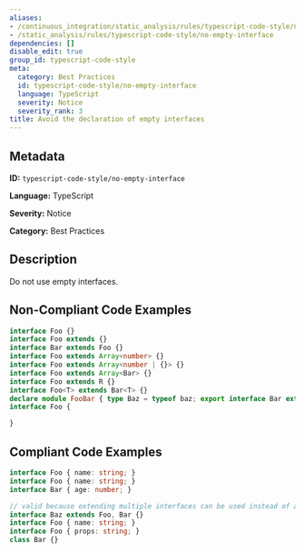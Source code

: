 ```yaml
---
aliases:
- /continuous_integration/static_analysis/rules/typescript-code-style/no-empty-interface
- /static_analysis/rules/typescript-code-style/no-empty-interface
dependencies: []
disable_edit: true
group_id: typescript-code-style
meta:
  category: Best Practices
  id: typescript-code-style/no-empty-interface
  language: TypeScript
  severity: Notice
  severity_rank: 3
title: Avoid the declaration of empty interfaces
---
```

<!--  SOURCED FROM https://github.com/DataDog/datadog-static-analyzer-rule-docs -->


## Metadata
**ID:** `typescript-code-style/no-empty-interface`

**Language:** TypeScript

**Severity:** Notice

**Category:** Best Practices

## Description
Do not use empty interfaces.

## Non-Compliant Code Examples
```typescript
interface Foo {}
interface Foo extends {}
interface Bar extends Foo {}
interface Foo extends Array<number> {}
interface Foo extends Array<number | {}> {}
interface Foo extends Array<Bar> {}
interface Foo extends R {}
interface Foo<T> extends Bar<T> {}
declare module FooBar { type Baz = typeof baz; export interface Bar extends Baz {} }
interface Foo {

}
```

## Compliant Code Examples
```typescript
interface Foo { name: string; }
interface Foo { name: string; }
interface Bar { age: number; }

// valid because extending multiple interfaces can be used instead of a union type
interface Baz extends Foo, Bar {}
interface Foo { name: string; }
interface Foo { props: string; }
class Bar {}
```
